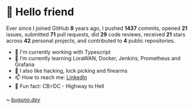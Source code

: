 # 🤖 Hello friend

Ever since I joined GitHub **8** years ago, I pushed **1437** commits, opened **21** issues, submitted **71** pull requests, did **29** code reviews, received **21** stars across **42** personal projects, and contributed to **4** public repositories.

- 🐍 I'm currently working with Typescript
- 🌱 I’m currently learning LoraWAN, Docker, Jenkins, Prometheus and Grafana
- 🔭 I also like hacking, lock picking and firearms
- 📫 How to reach me: [LinkedIn](https://www.linkedin.com/in/brunodesouzabezerra/)
- 🤡 Fun fact: CB⚡DC - Highway to Hell

**~** [_buguno.dev_](https://buguno.dev)
